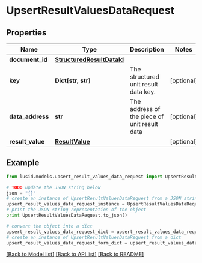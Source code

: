 # UpsertResultValuesDataRequest


## Properties
Name | Type | Description | Notes
------------ | ------------- | ------------- | -------------
**document_id** | [**StructuredResultDataId**](StructuredResultDataId.md) |  | 
**key** | **Dict[str, str]** | The structured unit result data key. | [optional] 
**data_address** | **str** | The address of the piece of unit result data | [optional] 
**result_value** | [**ResultValue**](ResultValue.md) |  | [optional] 

## Example

```python
from lusid.models.upsert_result_values_data_request import UpsertResultValuesDataRequest

# TODO update the JSON string below
json = "{}"
# create an instance of UpsertResultValuesDataRequest from a JSON string
upsert_result_values_data_request_instance = UpsertResultValuesDataRequest.from_json(json)
# print the JSON string representation of the object
print UpsertResultValuesDataRequest.to_json()

# convert the object into a dict
upsert_result_values_data_request_dict = upsert_result_values_data_request_instance.to_dict()
# create an instance of UpsertResultValuesDataRequest from a dict
upsert_result_values_data_request_form_dict = upsert_result_values_data_request.from_dict(upsert_result_values_data_request_dict)
```
[[Back to Model list]](../README.md#documentation-for-models) [[Back to API list]](../README.md#documentation-for-api-endpoints) [[Back to README]](../README.md)


